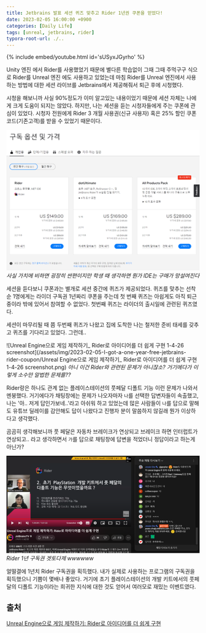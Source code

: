 ```yaml
---
title: Jetbrains 발표 세션 퀴즈 맞추고 Rider 1년권 쿠폰을 얻었다!
date: 2023-02-05 16:00:00 +0900
categories: [Daily Life]
tags: [unreal, jetbrains, rider]
typora-root-url: ./..
---
```


{% include embed/youtube.html id='sUSyxJGyrho' %}

Unity 엔진 에서 Rider를 사용했었기 때문에 별다른 학습없이 그때 그때 주먹구구 식으로 Rider를 Unreal 엔진 에도 사용하고 있었는데 마침 Rider를 Unreal 엔진에서 사용하는 방법에 대한 세션 라이브를 Jetbrains에서 제공해줘서 퇴근 후에 시청했다.

시청을 해보니까 사실 90%정도가 이미 알고있는 내용이었기 때문에 세션 자체는 나에게 크게 도움이 되지는 않았다. 하지만, 나는 세션을 듣는 시청자들에게 주는 쿠폰에 관심이 있었다. 시청자 전원에게 Rider 3 개월 사용권(신규 사용자) 혹은 25% 할인 쿠폰 코드(기존고객)를 받을 수 있었기 때문이다.



![image-20230206012234209](/assets/img/2023-02-05-I-got-a-one-year-free-jetbrains-rider-coupon/image-20230206012234209.png)_사실 가치에 비하면 굉장히 싼편이지만 학생 때 생각하면 뭔가 IDE는 구매가 망설여진다_



세션을 듣다보니 쿠폰과는 별개로 세션 중간에 퀴즈가 제공되었다. 퀴즈를 맞추는 선착순 1명에게는 라이더 구독권 1년짜리 쿠폰을 주는데 첫 번째 퀴즈는 아쉽게도 아직 퇴근중이라 밖에 있어서 참여할 수 없었다. 첫번째 퀴즈는  라이더의 출시일에 관련된 퀴즈였다.

세션이 마무리될 때 쯤 두번째 퀴즈가 나왔고 집에 도착한 나는 철저한 준비 태세를 갖추고 퀴즈를 기다리고 있었다. 그런데..



![Unreal Engine으로 게임 제작하기_ Rider로 아이디어를 더 쉽게 구현 1-4-26 screenshot](/assets/img/2023-02-05-I-got-a-one-year-free-jetbrains-rider-coupon/Unreal Engine으로 게임 제작하기_ Rider로 아이디어를 더 쉽게 구현 1-4-26 screenshot.png)
_아니 이건 Rider와 관련된 문제가 아니잖소? 거기에다가 이렇게 소수만 알법한 문제를??_



Rider랑은 하나도 관계 없는 플레이스테이션의 풋페달 디폴트 기능 이런 문제가 나와서 멘붕했다. 거기에다가 채팅창에는 문제가 나오자마자 `나`를 선택한 답변자들이 속출했고, 나는 '아.. 저게 답인가보네..'라고 아쉬워 하고 있었는데 많은 사람들이 `나`를 답으로 말해도 유튜브 딜레이를 감안해도 답이 나왔다고 진행자 분이 말씀하지 않길래 뭔가 이상하다고 생각했다.

곰곰히 생각해보니까 풋 페달은 자동차 브레이크가 연상되고 브레이크 하면 인터럽트가 연상되고.. 라고 생각하면서 `가`를 답으로 채팅창에 답변을 적었더니 정답이라고 하는게 아닌가?



![image-20230206013057672](/assets/img/2023-02-05-I-got-a-one-year-free-jetbrains-rider-coupon/image-20230206013057672.png)
_Rider 1년 구독권 겟토다제 wwwwww_



얼떨결에 1년치 Rider 구독권을 획득했다. 내가 실제로 사용하는 프로그램의 구독권을 획득했으니 기쁨이 몇배나 좋았다. 거기에 초기 플레이스테이션의 개발 키트에서의 풋페달의 디폴트 기능이라는 희귀한 지식에 대한 것도 얻어서 여러모로 재밌는 이벤트였다.



## 출처

[Unreal Engine으로 게임 제작하기: Rider로 아이디어를 더 쉽게 구현](https://www.youtube.com/live/sUSyxJGyrho?feature=share)
